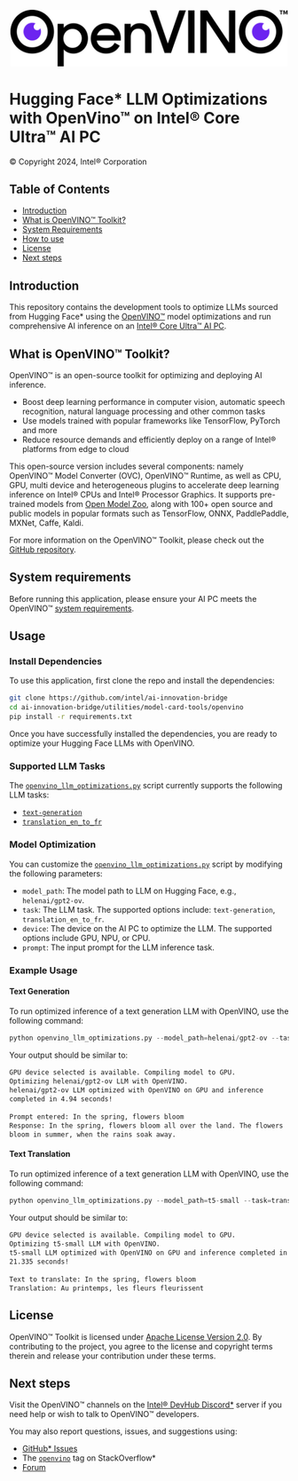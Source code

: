 <p align="center">
  <img src="assets/openvino-logo-purple-black.png?raw=true" alt="OpenVINO" width="500"/>
</p>

# Hugging Face* LLM Optimizations with OpenVino™ on Intel® Core Ultra™ AI PC

© Copyright 2024, Intel® Corporation

## Table of Contents
- [Introduction](#introduction)
- [What is OpenVINO™ Toolkit?](#what-is-openvino™-toolkit)
- [System Requirements](#system-requirements)
- [How to use](#usage)
- [License](#license)
- [Next steps](#next-steps)

## Introduction

This repository contains the development tools to optimize LLMs sourced from Hugging Face* using the [OpenVINO™](https://www.intel.com/content/www/us/en/developer/tools/openvino-toolkit/overview.html) model optimizations and run comprehensive AI inference on an [Intel® Core Ultra™ AI PC](https://www.intel.com/content/www/us/en/products/docs/processors/core-ultra/ai-pc.html).

## What is OpenVINO™ Toolkit?

OpenVINO™ is an open-source toolkit for optimizing and deploying AI inference.
- Boost deep learning performance in computer vision, automatic speech recognition, natural language processing and other common tasks
- Use models trained with popular frameworks like TensorFlow, PyTorch and more
- Reduce resource demands and efficiently deploy on a range of Intel® platforms from edge to cloud  

This open-source version includes several components: namely OpenVINO™ Model Converter (OVC), OpenVINO™ Runtime, as well as CPU, GPU, multi device and heterogeneous plugins to accelerate deep learning inference on Intel® CPUs and Intel® Processor Graphics. It supports pre-trained models from [Open Model Zoo](https://github.com/openvinotoolkit/open_model_zoo), along with 100+ open source and public models in popular formats such as TensorFlow, ONNX, PaddlePaddle, MXNet, Caffe, Kaldi.

For more information on the OpenVINO™ Toolkit, please check out the [GitHub repository](https://github.com/openvinotoolkit/openvino).

## System requirements

Before running this application, please ensure your AI PC meets the OpenVINO™ [system requirements](https://www.intel.com/content/www/us/en/developer/tools/openvino-toolkit/system-requirements.html).

## Usage

### Install Dependencies

To use this application, first clone the repo and install the dependencies:

```bash
git clone https://github.com/intel/ai-innovation-bridge
cd ai-innovation-bridge/utilities/model-card-tools/openvino
pip install -r requirements.txt
```

Once you have successfully installed the dependencies, you are ready to optimize your Hugging Face LLMs with OpenVINO. 

### Supported LLM Tasks

The [`openvino_llm_optimizations.py`](openvino_llm_optimizations.py) script currently supports the following LLM tasks:
- [`text-generation`](https://huggingface.co/tasks/text-generation)
- [`translation_en_to_fr`](https://huggingface.co/tasks/translation)

### Model Optimization

You can customize the [`openvino_llm_optimizations.py`](openvino_llm_optimizations.py) script by modifying the following parameters:
- `model_path`: The model path to LLM on Hugging Face, e.g., `helenai/gpt2-ov`.
- `task`: The LLM task. The supported options include: `text-generation`, `translation_en_to_fr`.
- `device`: The device on the AI PC to optimize the LLM. The supported options include GPU, NPU, or CPU.
- `prompt`: The input prompt for the LLM inference task.

### Example Usage

#### Text Generation

To run optimized inference of a text generation LLM with OpenVINO, use the following command:

```python
python openvino_llm_optimizations.py --model_path=helenai/gpt2-ov --task=text-generation --device=gpu --prompt="In the spring, flowers bloom"
```

Your output should be similar to:

```text
GPU device selected is available. Compiling model to GPU.
Optimizing helenai/gpt2-ov LLM with OpenVINO.
helenai/gpt2-ov LLM optimized with OpenVINO on GPU and inference completed in 4.94 seconds!

Prompt entered: In the spring, flowers bloom
Response: In the spring, flowers bloom all over the land. The flowers bloom in summer, when the rains soak away. 
```

#### Text Translation

To run optimized inference of a text generation LLM with OpenVINO, use the following command:

```python
python openvino_llm_optimizations.py --model_path=t5-small --task=translation_en_to_fr --device=gpu --prompt="In the spring, flowers bloom"
```

Your output should be similar to:

```text
GPU device selected is available. Compiling model to GPU.
Optimizing t5-small LLM with OpenVINO.
t5-small LLM optimized with OpenVINO on GPU and inference completed in 21.335 seconds!

Text to translate: In the spring, flowers bloom
Translation: Au printemps, les fleurs fleurissent
```

## License

OpenVINO™ Toolkit is licensed under [Apache License Version 2.0](https://github.com/openvinotoolkit/openvino/blob/master/LICENSE). By contributing to the project, you agree to the license and copyright terms therein and release your contribution under these terms.

## Next steps

Visit the OpenVINO™ channels on the [Intel® DevHub Discord*](https://discord.com/invite/7pVRxUwdWG) server if you need help or wish to talk to OpenVINO™ developers. 

You may also report questions, issues, and suggestions using:

- [GitHub* Issues](https://github.com/intel/ai-innovation-bridge/issues)
- The [`openvino`](https://stackoverflow.com/questions/tagged/openvino) tag on StackOverflow*
- [Forum](https://community.intel.com/t5/Developer-Software-Forums/ct-p/developer-software-forums/computer-vision)